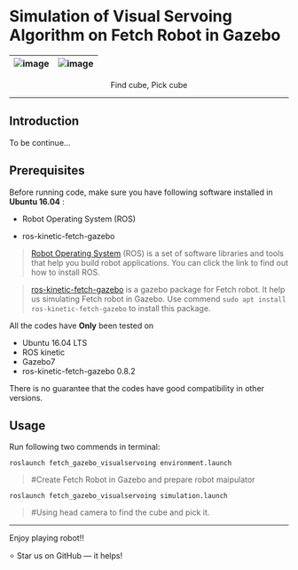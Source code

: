 # Simulation of Visual Servoing Algorithm on Fetch Robot in Gazebo

|![image](https://github.com/JiadingWen/Manipulator_FetchRobot/blob/master/img/ScreenShot1.gif)|![image](https://github.com/JiadingWen/Manipulator_FetchRobot/blob/master/img/ScreenShot2.gif)|
| - | :-: |

<p align="center">Find cube, Pick cube</p>

***

## Introduction

To be continue...

## Prerequisites
Before running code, make sure you have following software installed in **Ubuntu 16.04** :

* Robot Operating System (ROS)

* ros-kinetic-fetch-gazebo

> [Robot Operating System](https://www.ros.org/) (ROS) is a set of software libraries and tools that help you build robot applications. You can click the link to find out how to install ROS. 

> [ros-kinetic-fetch-gazebo](http://ros.org/wiki/fetch_gazebo) is a gazebo package for Fetch robot. It help us simulating Fetch robot in Gazebo. Use commend `sudo apt install ros-kinetic-fetch-gazebo` to install this package.



All the codes have **Only** been tested on 
* Ubuntu 16.04 LTS 
* ROS kinetic
* Gazebo7
* ros-kinetic-fetch-gazebo 0.8.2

There is no guarantee that the codes have good compatibility in other versions. 


## Usage

Run following two commends in terminal:

```
roslaunch fetch_gazebo_visualservoing environment.launch
``` 

> #Create Fetch Robot in Gazebo and prepare robot maipulator

```
roslaunch fetch_gazebo_visualservoing simulation.launch
``` 
> #Using head camera to find the cube and pick it.

***

Enjoy playing robot!!

:star: Star us on GitHub — it helps! 
